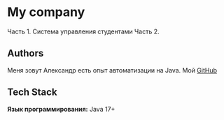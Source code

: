 
# My company

Часть 1. Система управления студентами
Часть 2.


## Authors
Меня зовут Александр есть опыт автоматизации на Java. 
Мой [GitHub](https://github.com/Aleksandr-kd)


## Tech Stack

**Язык программирования:** Java 17+

